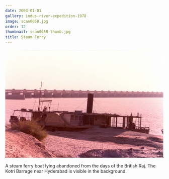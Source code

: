```yaml
---
date: 2003-01-01
gallery: indus-river-expedition-1978
image: scan0058.jpg
order: 12
thumbnail: scan0058-thumb.jpg
title: Steam Ferry
---
```


![Steam Ferry](./scan0058.jpg)

A steam ferry boat lying abandoned from the days of the British Raj. The Kotri Barrage near Hyderabad is visible in the background.